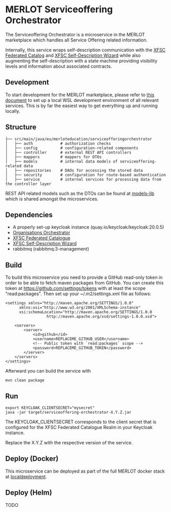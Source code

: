 # MERLOT Serviceoffering Orchestrator
The Serviceoffering Orchestrator is a microservice in the MERLOT marketplace
which handles all Service Offering related information.

Internally, this service wraps self-description communication with the [XFSC Federated Catalog](https://gitlab.eclipse.org/eclipse/xfsc/cat/fc-service/-/tree/1.0.1?ref_type=tags) and [XFSC Self-Description Wizard](https://gitlab.eclipse.org/eclipse/xfsc/self-description-tooling/sd-creation-wizard-api)
while also augmenting the self-description with a state machine providing visibility levels
and information about associated contracts.

## Development

To start development for the MERLOT marketplace, please refer to [this document](https://github.com/merlot-education/.github/blob/main/Docs/DevEnv.md)
to set up a local WSL development environment of all relevant services.
This is by far the easiest way to get everything up and running locally.

## Structure

```
├── src/main/java/eu/merloteducation/serviceofferingorchestrator
│   ├── auth            # authorization checks
│   ├── config          # configuration-related components
│   ├── controller      # external REST API controllers
│   ├── mappers         # mappers for DTOs
│   ├── models          # internal data models of serviceoffering-related data
│   ├── repositories    # DAOs for accessing the stored data
│   ├── security        # configuration for route-based authentication
│   ├── service         # internal services for processing data from the controller layer
```

REST API related models such as the DTOs can be found at [models-lib](https://github.com/merlot-education/models-lib/tree/main)
which is shared amongst the microservices.

## Dependencies
- A properly set-up keycloak instance (quay.io/keycloak/keycloak:20.0.5)
- [Organisations Orchestrator](https://github.com/merlot-education/organisations-orchestrator)
- [XFSC Federated Catalogue](https://gitlab.eclipse.org/eclipse/xfsc/cat/fc-service/-/tree/1.0.1?ref_type=tags)
- [XFSC Self-Description Wizard](https://gitlab.eclipse.org/eclipse/xfsc/self-description-tooling/sd-creation-wizard-api)
- rabbitmq (rabbitmq:3-management)

## Build

To build this microservice you need to provide a GitHub read-only token in order to be able to fetch maven packages from
GitHub. You can create this token at https://github.com/settings/tokens with at least the scope "read:packages".
Then set up your ~/.m2/settings.xml file as follows:

    <settings xmlns="http://maven.apache.org/SETTINGS/1.0.0"
          xmlns:xsi="http://www.w3.org/2001/XMLSchema-instance"
          xsi:schemaLocation="http://maven.apache.org/SETTINGS/1.0.0
                      http://maven.apache.org/xsd/settings-1.0.0.xsd">

        <servers>
            <server>
                <id>github</id>
                <username>REPLACEME_GITHUB_USER</username>
                <!-- Public token with `read:packages` scope -->
                <password>REPLACEME_GITHUB_TOKEN</password>
            </server>
        </servers>
    </settings>

Afterward you can build the service with

    mvn clean package

## Run

    export KEYCLOAK_CLIENTSECRET="mysecret"
    java -jar target/serviceoffering-orchestrator-X.Y.Z.jar

The KEYCLOAK_CLIENTSECRET corresponds to the client secret that is configured for the XFSC Federated Catalogue Realm in your Keycloak instance.

Replace the X.Y.Z with the respective version of the service.

## Deploy (Docker)

This microservice can be deployed as part of the full MERLOT docker stack at
[localdeployment](https://github.com/merlot-education/localdeployment).

## Deploy (Helm)
TODO